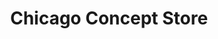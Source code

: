---
title: "Chicago Concept Store"
url: /chasseneuil-du-poitou/chicago-concept-store/
shop: Friseur
---